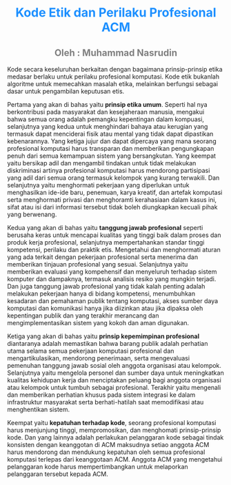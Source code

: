 <div align="center">
  <h1><b style="color:DodgerBlue;"> Kode Etik dan Perilaku Profesional ACM</b></h1>
  <h2><b style="color:Gray;"> Oleh : Muhammad Nasrudin </b></h2>
</div>

Kode secara keseluruhan berkaitan dengan bagaimana prinsip-prinsip etika medasar berlaku untuk perilaku profesional komputasi. Kode etik bukanlah algoritme untuk memecahkan masalah etika, melainkan berfungsi sebagai dasar untuk pengambilan keputusan etis.

Pertama yang akan di bahas yaitu **prinsip etika umum**. Seperti hal nya berkontribusi pada masyarakat dan kesejaheraan manusia, mengakui bahwa semua orang adalah pemangku kepentingan dalam kompuasi, selanjutnya yang kedua untuk menghindari bahaya atau kerugian yang termasuk dapat menciderai fisik atau mental yang tidak dapat dipastikan kebenarannya. Yang ketiga jujur dan dapat dipercaya yang mana seorang profesional komputasi harus transparan dan memberikan pengungkapan penuh dari semua kemampuan sistem yang bersangkutan. Yang keempat yaitu bersikap adil dan mengambil tindakan untuk tidak melakukan diskriminasi artinya profesional komputasi harus mendorong partisipasi yang adil dari semua orang termasuk kelompok yang kurang terwakili. Dan selanjutnya yaitu menghormati pekerjaan yang diperlukan untuk menghasilkan ide-ide baru, penemuan, karya kreatif, dan artefak komputasi serta menghormati privasi dan menghoramti kerahasiaan dalam kasus ini, sifat atau isi dari informasi tersebut tidak boleh diungkapkan kecuali pihak yang berwenang.

Kedua yang akan di bahas yaitu **tanggung jawab profesional** seperti berusaha keras untuk mencapai kualitas yang tinggi baik dalam proses dan produk kerja profesional, selanjutnya mempertahankan standar tinggi kompetensi, perilaku dan praktik etis. Mengetahui dan menghormati aturan yang ada terkait dengan pekerjaan profesional serta menerima dan memberikan tinjauan profesional yang sesuai. Selanjutnya yaitu memberikan evaluasi yang kompehensif dan menyeluruh terhadap sistem komputer dan dampaknya, termasuk analisis resiko yang mungkin terjadi. Dan juga tanggung jawab profesional yang tidak kalah penting adalah melakukan pekerjaan hanya di bidang kompetensi, menumbuhkan kesadaran dan pemahaman publik tentang komputasi, akses sumber daya komputasi dan komunikasi hanya jika diizinkan atau jika dipaksa oleh kepentingan publik dan yang terakhir merancang dan mengimplementasikan sistem yang kokoh dan aman digunakan.

Ketiga yang akan di bahas yaitu **prinsip kepemimpinan profesional** diantaranya adalah memastikan bahwa barang publik adalah perhatian utama selama semua pekerjaan komputasi profesional dan mengartikulasikan, mendorong penerimaan, serta mengevaluasi pemenuhan tanggung jawab sosial oleh anggota organisasi atau kelompok. Selanjutnya yaitu mengelola personel dan sumber daya untuk meningkatkan kualitas kehidupan kerja dan menciptakan peluang bagi anggota organisasi atau kelompok untuk tumbuh sebagai profesional. Terakhir yaitu mengenali dan memberikan perhatian khusus pada sistem integrasi ke dalam infrastruktur masyarakat serta berhati-hatilah saat memodifikasi atau menghentikan sistem.

Keempat yaitu **kepatuhan terhadap kode**, seorang profesional komputasi harus menjunjung tinggi, mempromosikan, dan menghomati prinsip-prinsip kode. Dan yang lainnya adalah perlakukan pelanggaran kode sebagai tindak konsisten dengan keanggotan di ACM maksudnya setiao anggota ACM harus mendorong dan mendukung kepatuhan oleh semua profesional komputasi terlepas dari keanggotaan ACM. Anggota ACM yang mengetahui pelanggaran kode harus mempertimbangkan untuk melaporkan pelanggaran tersebut kepada ACM.